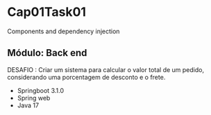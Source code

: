 # Cap01Task01
Components and dependency injection

## Módulo: Back end
DESAFIO : Criar um sistema para calcular o valor total de um pedido, considerando uma porcentagem
de desconto e o frete.

* Springboot 3.1.0
* Spring web
* Java 17
